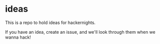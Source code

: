 # ideas
This is a repo to hold ideas for hackernights.

If you have an idea, create an issue, and we'll look through them when we wanna hack!
